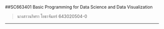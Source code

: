 ##SC663401 Basic Programming for Data Science and Data Visualization
>นางสาวนริศรา โยธาจันทร์ 643020504-0
--------------
